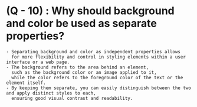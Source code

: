 # (Q - 10) : Why should background and color be used as separate properties?

    - Separating background and color as independent properties allows 
      for more flexibility and control in styling elements within a user interface or a web page.
    - The background refers to the area behind an element, 
      such as the background color or an image applied to it,
      while the color refers to the foreground color of the text or the element itself. 
    - By keeping them separate, you can easily distinguish between the two and apply distinct styles to each, 
      ensuring good visual contrast and readability.